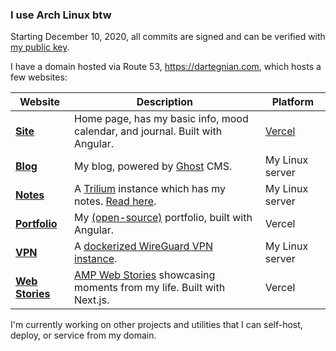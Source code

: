 ### I use Arch Linux btw

Starting December 10, 2020, all commits are signed and can be verified with [my public key](public_key.asc?raw=true).

I have a domain hosted via Route 53, https://dartegnian.com, which hosts a few websites:

| **Website**                                          | **Description**                                                                                                        | **Platform**                       |
|---------------------------------------------------|---------------------------------------------------------------------------------------------------------------------------|------------------------------------|
| [**Site**](https://dartegnian.com)                | Home page, has my basic info, mood calendar, and journal. Built with Angular.                                            | [Vercel](https://vercel.com/) |
| [**Blog**](https://blog.dartegnian.com)           | My blog, powered by [Ghost](https://ghost.org/) CMS.                                                                   | My Linux server    |
| [**Notes**](https://notes.dartegnian.com)         | A [Trilium](https://github.com/zadam/trilium) instance which has my notes. [Read here](https://notes.dartegnian.com/share/about).  |  My Linux server        |
| [**Portfolio**](https://portfolio.dartegnian.com) | My [(open-source)](https://github.com/Dartegnian/portfolio) portfolio, built with Angular.                             | Vercel                |
| [**VPN**](https://wg.dartegnian.com)              | A [dockerized WireGuard VPN instance](https://hub.docker.com/r/dartegnian/wg-easy-m3).                                 | My Linux server                 |
| [**Web Stories**](https://stories.dartegnian.com) | [AMP Web Stories](https://amp.dev/about/stories) showcasing moments from my life. Built with Next.js.                                                   | Vercel                 |

I'm currently working on other projects and utilities that I can self-host, deploy, or service from my domain.

<!--
<img src="/github-metrics.svg" alt="Metrics" width="100%">
-->
 

